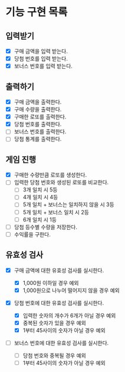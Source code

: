 # 기능 구현 목록

## 입력받기

- [x] 구매 금액을 입력 받는다.
- [x] 당첨 번호를 입력 받는다.
- [x] 보너스 번호를 입력 받는다.

## 출력하기

- [x] 구매 금액을 출력한다.
- [x] 구매 수량을 출력한다.
- [x] 구매한 로또를 출력한다.
- [x] 당첨 번호를 출력한다.
- [ ] 보너스 번호를 출력한다.
- [ ] 당첨 통계를 출력한다.

## 게임 진행

- [x] 구매한 수량만큼 로또를 생성한다.
- [ ] 입력한 당첨 번호와 생성된 로또를 비교한다.
  - [ ] 3개 일치 시 5등
  - [ ] 4개 일치 시 4등
  - [ ] 5개 일치 + 보너스는 일치하지 않을 시 3등
  - [ ] 5개 일치 + 보너스 일치 시 2등
  - [ ] 6개 일치 시 1등
- [ ] 당첨 등수별 수량을 저장한다.
- [ ] 수익률을 구한다.

## 유효성 검사

- [x] 구매 금액에 대한 유효성 검사를 실시한다.

  - [x] 1,000원 이하일 경우 예외
  - [x] 1,000원으로 나누어 떨어지지 않을 경우 예외

- [x] 당첨 번호에 대한 유효성 검사를 실시한다.

  - [x] 입력한 숫자의 개수가 6개가 아닐 경우 예외
  - [x] 중복된 숫자가 있을 경우 예외
  - [x] 1부터 45사이의 숫자가 아닐 경우 예외

- [ ] 보너스 번호에 대한 유효성 검사를 실시한다.
  - [ ] 당첨 번호와 중복될 경우 예외
  - [ ] 1부터 45사이의 숫자가 아닐 경우 예외
